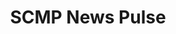 ---
description: 南中国的新闻晨报。不知道是什么背景，但新闻角度确实与内地媒体有区别。界面简洁大方。
layout: post
results:
- primaryGenreName: News
  version: '1.0'
  trackViewUrl: https://itunes.apple.com/cn/app/scmp-news-pulse/id623201967?mt=8&uo=4
  artworkUrl100: http://a1811.phobos.apple.com/us/r1000/095/Purple/v4/e4/3a/a3/e43aa3e4-dbbf-305b-79b9-0b6d6dd98264/mzl.ubmmyefz.png
  artworkUrl60: http://a1125.phobos.apple.com/us/r1000/087/Purple2/v4/1e/f6/18/1ef6187e-fed5-e0b6-7d38-912e72fc3053/icon.png
  sellerName: South China Morning Post Publishers Limited
  supportedDevices:
  - iPadThirdGen4G
  - iPodTouchFifthGen
  - iPhone5
  - iPad3G
  - iPadThirdGen
  - iPhone-3GS
  - iPodTouchourthGen
  - iPadFourthGen
  - iPhone4S
  - iPadMini4G
  - iPadMini
  - iPad2Wifi
  - iPadWifi
  - iPadFourthGen4G
  - iPodTouchThirdGen
  - iPhone4
  - iPad23G
  genres:
  - 新闻
  trackName: SCMP News Pulse
  description: "Read the stories from around the world that everyone’s talking
    about with News Pulse, the app that delivers you the hottest trending
    stories from the South China Morning Post. Through the iScoop feature,
    the app allows you to submit your news stories, photographs and videos
    at the touch of a button. Its built-in social media functionality means
    you can tweet us anytime, anywhere. \n\nThe SCMP News Pulse app has been
    designed to run on iPhone 3GS and above and on OS versions 4.3.5 and above.\n\nSubscribers
    will get unlimited access to SCMP.com and the SCMP News Pulse iPhone and
    Android apps. The app includes optional subscriptions which are available
    via in-app purchase:\n\n- Subscribers can choose between a 1 month (30
    day) subscription or a 1 year (365) day subscription\n- Payment will be
    charged to the users iTunes Account at confirmation of purchase\n- Subscriptions
    will automatically renew unless the user deactivates the auto-renew at
    least 24-hours prior to the end of their subscription. \n- Subscriptions
    will automatically renew within 24-hours prior to the end of the subscription
    period at the same price as the original subscription.\n- Subscribers
    may view or manage their subscription and deactivate their auto-renewal
    at any time within the iTunes Account Settings after purchase.\n- No cancellation
    of the current subscription is allowed during the active subscription
    period. \n- Any unused portion of a free trial period will be forfeited
    when the user purchases a SCMP.com subscription within SCMP News Pulse."
  price: 0
  trackId: 623201967
  releaseDate: '2013-06-02T10:19:18Z'
  screenshotUrls:
  - http://a5.mzstatic.com/us/r1000/088/Purple2/v4/d9/fc/06/d9fc0606-12ac-865c-dc50-12662e0aa52d/mzl.lofkiohq.1136x1136-75.jpg
  - http://a4.mzstatic.com/us/r1000/079/Purple/v4/d1/56/fa/d156faa8-97b6-76a9-de2e-db13c93baf32/mzl.onyixopw.1136x1136-75.jpg
  - http://a1.mzstatic.com/us/r1000/076/Purple2/v4/6c/ca/5e/6cca5e00-eb08-ffe6-4c8e-dba197a9a163/mzl.awasrckw.1136x1136-75.jpg
  - http://a5.mzstatic.com/us/r1000/117/Purple2/v4/62/29/0b/62290b5e-4db7-a7a6-6dfc-c24340b549fd/mzl.hsozfrod.1136x1136-75.jpg
  artistViewUrl: https://itunes.apple.com/cn/artist/south-china-morning-post-publishers/id382805036?uo=4
  primaryGenreId: 6009
  kind: software
  fileSizeBytes: '11638988'
  bundleId: com.scmp.newspulse
  sellerUrl: http://www.scmp.com/mobile
  trackContentRating: 4+
  artistName: South China Morning Post Publishers Limited
  trackCensoredName: SCMP News Pulse
  isGameCenterEnabled: false
  contentAdvisoryRating: 4+
  languageCodesISO2A:
  - EN
  features: &a []
  wrapperType: software
  artworkUrl512: http://a1811.phobos.apple.com/us/r1000/095/Purple/v4/e4/3a/a3/e43aa3e4-dbbf-305b-79b9-0b6d6dd98264/mzl.ubmmyefz.png
  formattedPrice: 免费
  artistId: 382805036
  genreIds:
  - '6009'
  currency: CNY
  ipadScreenshotUrls: *a
category: 新闻
tags: tag1
resultCount: 1
title: SCMP News Pulse

---